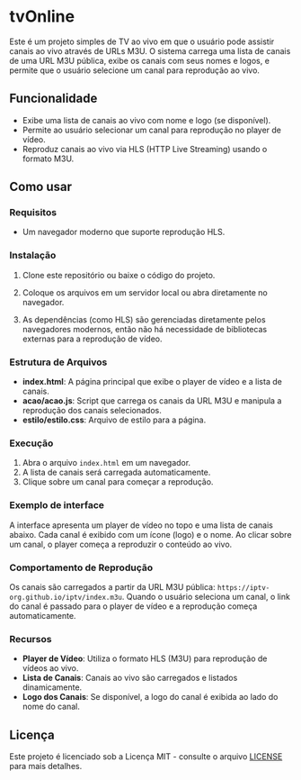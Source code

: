 # tvOnline

Este é um projeto simples de TV ao vivo em que o usuário pode assistir canais ao vivo através de URLs M3U. O sistema carrega uma lista de canais de uma URL M3U pública, exibe os canais com seus nomes e logos, e permite que o usuário selecione um canal para reprodução ao vivo.

## Funcionalidade

- Exibe uma lista de canais ao vivo com nome e logo (se disponível).
- Permite ao usuário selecionar um canal para reprodução no player de vídeo.
- Reproduz canais ao vivo via HLS (HTTP Live Streaming) usando o formato M3U.

## Como usar

### Requisitos

- Um navegador moderno que suporte reprodução HLS.

### Instalação

1. Clone este repositório ou baixe o código do projeto.

2. Coloque os arquivos em um servidor local ou abra diretamente no navegador.

3. As dependências (como HLS) são gerenciadas diretamente pelos navegadores modernos, então não há necessidade de bibliotecas externas para a reprodução de vídeo.

### Estrutura de Arquivos

- **index.html**: A página principal que exibe o player de vídeo e a lista de canais.
- **acao/acao.js**: Script que carrega os canais da URL M3U e manipula a reprodução dos canais selecionados.
- **estilo/estilo.css**: Arquivo de estilo para a página.

### Execução

1. Abra o arquivo `index.html` em um navegador.
2. A lista de canais será carregada automaticamente.
3. Clique sobre um canal para começar a reprodução.

### Exemplo de interface

A interface apresenta um player de vídeo no topo e uma lista de canais abaixo. Cada canal é exibido com um ícone (logo) e o nome. Ao clicar sobre um canal, o player começa a reproduzir o conteúdo ao vivo.

### Comportamento de Reprodução

Os canais são carregados a partir da URL M3U pública: `https://iptv-org.github.io/iptv/index.m3u`. Quando o usuário seleciona um canal, o link do canal é passado para o player de vídeo e a reprodução começa automaticamente.

### Recursos

- **Player de Vídeo**: Utiliza o formato HLS (M3U) para reprodução de vídeos ao vivo.
- **Lista de Canais**: Canais ao vivo são carregados e listados dinamicamente.
- **Logo dos Canais**: Se disponível, a logo do canal é exibida ao lado do nome do canal.

## Licença

Este projeto é licenciado sob a Licença MIT - consulte o arquivo [LICENSE](LICENSE) para mais detalhes.
